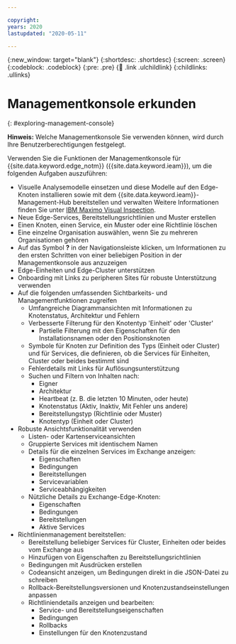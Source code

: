 ```yaml
---

copyright:
years: 2020
lastupdated: "2020-05-11"

---
```


{:new_window: target="blank"}
{:shortdesc: .shortdesc}
{:screen: .screen}
{:codeblock: .codeblock}
{:pre: .pre}
{:child: .link .ulchildlink}
{:childlinks: .ullinks}

# Managementkonsole erkunden
{: #exploring-management-console}

**Hinweis:** Welche Managementkonsole Sie verwenden können, wird durch Ihre Benutzerberechtigungen festgelegt.

Verwenden Sie die Funktionen der Managementkonsole für {{site.data.keyword.edge_notm}} ({{site.data.keyword.ieam}}), um die folgenden Aufgaben auszuführen:

* Visuelle Analysemodelle einsetzen und diese Modelle auf den Edge-Knoten installieren sowie mit dem  {{site.data.keyword.ieam}}-Management-Hub bereitstellen und verwalten Weitere Informationen finden Sie unter [IBM Maximo Visual Inspection](https://www.ibm.com/support/knowledgecenter/SSRU69_1.3.0/navigation/welcome.html).
* Neue Edge-Services, Bereitstellungsrichtlinien und Muster erstellen
* Einen Knoten, einen Service, ein Muster oder eine Richtlinie löschen
* Eine einzelne Organisation auswählen, wenn Sie zu mehreren Organisationen gehören
* Auf das Symbol **?** in der Navigationsleiste klicken, um Informationen zu den ersten Schritten von einer beliebigen Position in der Managementkonsole aus anzuzeigen
* Edge-Einheiten und Edge-Cluster unterstützen
* Onboarding mit Links zu peripheren Sites für robuste Unterstützung verwenden
* Auf die folgenden umfassenden Sichtbarkeits- und Managementfunktionen zugreifen
  * Umfangreiche Diagrammansichten mit Informationen zu Knotenstatus, Architektur und Fehlern
  * Verbesserte Filterung für den Knotentyp 'Einheit' oder 'Cluster'
    * Partielle Filterung mit den Eigenschaften für den Installationsnamen oder den Positionsknoten
  * Symbole für Knoten zur Definition des Typs (Einheit oder Cluster) und für Services, die definieren, ob die Services für Einheiten, Cluster oder beides bestimmt sind
  * Fehlerdetails mit Links für Auflösungsunterstützung
  * Suchen und Filtern von Inhalten nach:
    * Eigner
    * Architektur 
    * Heartbeat (z. B. die letzten 10 Minuten, oder heute)
    * Knotenstatus (Aktiv, Inaktiv, Mit Fehler uns andere)
    * Bereitstellungstyp (Richtlinie oder Muster)
    * Knotentyp (Einheit oder Cluster)
* Robuste Ansichtsfunktionalität verwenden
  * Listen- oder Kartenserviceansichten
  * Gruppierte Services mit identischem Namen
  * Details für die einzelnen Services im Exchange anzeigen:
    * Eigenschaften
    * Bedingungen
    * Bereitstellungen
    * Servicevariablen
    * Serviceabhängigkeiten
  * Nützliche Details zu Exchange-Edge-Knoten:
    * Eigenschaften
    * Bedingungen 
    * Bereitstellungen
    * Aktive Services  
* Richtlinienmanagement bereitstellen:
  * Bereitstellung beliebiger Services für Cluster, Einheiten oder beides vom Exchange aus
  * Hinzufügen von Eigenschaften zu Bereitstellungsrichtlinien
  * Bedingungen mit Ausdrücken erstellen 
  * Codeansicht anzeigen, um Bedingungen direkt in die JSON-Datei zu schreiben
  * Rollback-Bereitstellungsversionen und Knotenzustandseinstellungen anpassen
  * Richtliniendetails anzeigen und bearbeiten:
    * Service- und Bereitstellungseigenschaften
    * Bedingungen
    * Rollbacks
    * Einstellungen für den Knotenzustand
